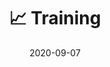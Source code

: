 ---
# ===== Title, summary, and position in the left sidebar =====
linktitle: ""
summary: ""
weight: 400
# =========================================================

# ========== Basic metadata ==========
title: "📈 Training"
date: 2020-09-07
draft: false
type: book # page type
authors: ["admin"]
tags: ["Deep Learning", "PyTorch", "PyTorch Recipe"]
categories: ["Deep Learning"]
toc: true # Show table of contents
# ====================================

# ========== Advanced metadata ========== 
profile: false  # Show author profile?
reading_time: true # Show estimated reading time?
share: false  # Show social sharing links?
featured: true
comments: true  # Show comments?
disable_comment: false
commentable: true  # Allow visitors to comment? Supported by the Page, Post, and Book content types.
editable: false  # Allow visitors to edit the page? Supported by the Page, Post, and Book content types.

# Optional header image (relative to `static/img/` folder).
header:
  caption: ""
  image: ""
---